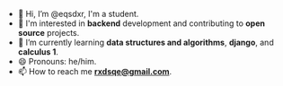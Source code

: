 - 👋 Hi, I’m @eqsdxr, I'm a student.
- 👀 I'm interested in **backend** development and contributing to **open source** projects.
- 🌱 I’m currently learning **data structures and algorithms**, **django**, and **calculus 1**.
- 😄 Pronouns: he/him.
- 📫 How to reach me **rxdsqe@gmail.com**.

<!---
- 💞️ I’m looking to collaborate on **English practice**
- ⚡ Fun fact: I like to t --->

<!---
eqsdxr/eqsdxr is a ✨ special ✨ repository because its `README.md` (this file) appears on your GitHub profile.
You can click the Preview link to take a look at your changes.
--->
